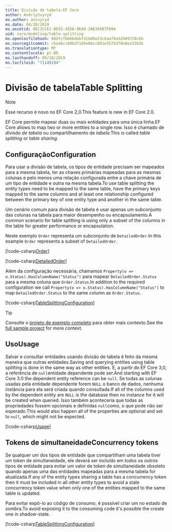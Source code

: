 ```yaml
---
title: Divisão de tabela-EF Core
author: AndriySvyryd
ms.author: ansvyryd
ms.date: 04/10/2019
ms.assetid: 0EC2CCE1-BD55-45D8-9EA9-20634987F094
uid: core/modeling/table-splitting
ms.openlocfilehash: 684fcfbb66debfd1b89e23c8aaf0a32909378c6b
ms.sourcegitcommit: cbaa6cc89bd71d5e0bcc891e55743f0e8ea3393b
ms.translationtype: MT
ms.contentlocale: pt-BR
ms.lasthandoff: 09/20/2019
ms.locfileid: "71149194"
---
```

# <a name="table-splitting"></a><span data-ttu-id="44ead-102">Divisão de tabela</span><span class="sxs-lookup"><span data-stu-id="44ead-102">Table Splitting</span></span>

>[!NOTE]
> <span data-ttu-id="44ead-103">Esse recurso é novo no EF Core 2,0.</span><span class="sxs-lookup"><span data-stu-id="44ead-103">This feature is new in EF Core 2.0.</span></span>

<span data-ttu-id="44ead-104">EF Core permite mapear duas ou mais entidades para uma única linha.</span><span class="sxs-lookup"><span data-stu-id="44ead-104">EF Core allows to map two or more entities to a single row.</span></span> <span data-ttu-id="44ead-105">Isso é chamado de _divisão de tabela_ ou compartilhamento de _tabela_.</span><span class="sxs-lookup"><span data-stu-id="44ead-105">This is called _table splitting_ or _table sharing_.</span></span>

## <a name="configuration"></a><span data-ttu-id="44ead-106">Configuração</span><span class="sxs-lookup"><span data-stu-id="44ead-106">Configuration</span></span>

<span data-ttu-id="44ead-107">Para usar a divisão de tabela, os tipos de entidade precisam ser mapeados para a mesma tabela, ter as chaves primárias mapeadas para as mesmas colunas e pelo menos uma relação configurada entre a chave primária de um tipo de entidade e outra na mesma tabela.</span><span class="sxs-lookup"><span data-stu-id="44ead-107">To use table splitting the entity types need to be mapped to the same table, have the primary keys mapped to the same columns and at least one relationship configured between the primary key of one entity type and another in the same table.</span></span>

<span data-ttu-id="44ead-108">Um cenário comum para divisão de tabela é usar apenas um subconjunto das colunas na tabela para maior desempenho ou encapsulamento.</span><span class="sxs-lookup"><span data-stu-id="44ead-108">A common scenario for table splitting is using only a subset of the columns in the table for greater performance or encapsulation.</span></span>

<span data-ttu-id="44ead-109">Neste exemplo `Order` representa um subconjunto de `DetailedOrder`.</span><span class="sxs-lookup"><span data-stu-id="44ead-109">In this example `Order` represents a subset of `DetailedOrder`.</span></span>

[!code-csharp[Order](../../../samples/core/Modeling/TableSplitting/Order.cs?name=Order)]

[!code-csharp[DetailedOrder](../../../samples/core/Modeling/TableSplitting/DetailedOrder.cs?name=DetailedOrder)]

<span data-ttu-id="44ead-110">Além da configuração necessária, chamamos `Property(o => o.Status).HasColumnName("Status")` para mapear `DetailedOrder.Status` para a mesma coluna que `Order.Status`.</span><span class="sxs-lookup"><span data-stu-id="44ead-110">In addition to the required configuration we call `Property(o => o.Status).HasColumnName("Status")` to map `DetailedOrder.Status` to the same column as `Order.Status`.</span></span>

[!code-csharp[TableSplittingConfiguration](../../../samples/core/Modeling/TableSplitting/TableSplittingContext.cs?name=TableSplitting&highlight=3)]

> [!TIP]
> <span data-ttu-id="44ead-111">Consulte o [projeto de exemplo completo](https://github.com/aspnet/EntityFramework.Docs/tree/master/samples/core/Modeling/TableSplitting) para obter mais contexto.</span><span class="sxs-lookup"><span data-stu-id="44ead-111">See the [full sample project](https://github.com/aspnet/EntityFramework.Docs/tree/master/samples/core/Modeling/TableSplitting) for more context.</span></span>

## <a name="usage"></a><span data-ttu-id="44ead-112">Uso</span><span class="sxs-lookup"><span data-stu-id="44ead-112">Usage</span></span>

<span data-ttu-id="44ead-113">Salvar e consultar entidades usando divisão de tabela é feito da mesma maneira que outras entidades.</span><span class="sxs-lookup"><span data-stu-id="44ead-113">Saving and querying entities using table splitting is done in the same way as other entities.</span></span> <span data-ttu-id="44ead-114">E, a partir do EF Core 3,0, a referência de `null`entidade dependente pode ser.</span><span class="sxs-lookup"><span data-stu-id="44ead-114">And starting with EF Core 3.0 the dependent entity reference can be `null`.</span></span> <span data-ttu-id="44ead-115">Se todas as colunas usadas pela entidade dependente forem `NULL` o banco de dados, nenhuma instância para ela será criada quando consultada.</span><span class="sxs-lookup"><span data-stu-id="44ead-115">If all of the columns used by the dependent entity are `NULL` is the database then no instance for it will be created when queried.</span></span> <span data-ttu-id="44ead-116">Isso também aconteceria que todas as propriedades fossem opcionais e definidas `null`como, o que pode não ser esperado.</span><span class="sxs-lookup"><span data-stu-id="44ead-116">This would also happen all of the properties are optional and set to `null`, which might not be expected.</span></span>

[!code-csharp[Usage](../../../samples/core/Modeling/TableSplitting/Program.cs?name=Usage)]

## <a name="concurrency-tokens"></a><span data-ttu-id="44ead-117">Tokens de simultaneidade</span><span class="sxs-lookup"><span data-stu-id="44ead-117">Concurrency tokens</span></span>

<span data-ttu-id="44ead-118">Se qualquer um dos tipos de entidade que compartilham uma tabela tiver um token de simultaneidade, ele deverá ser incluído em todos os outros tipos de entidade para evitar um valor de token de simultaneidade obsoleto quando apenas uma das entidades mapeadas para a mesma tabela for atualizada.</span><span class="sxs-lookup"><span data-stu-id="44ead-118">If any of the entity types sharing a table has a concurrency token then it must be included in all other entity types to avoid a stale concurrency token value when only one of the entities mapped to the same table is updated.</span></span>

<span data-ttu-id="44ead-119">Para evitar expô-lo ao código de consumo, é possível criar um no estado de sombra.</span><span class="sxs-lookup"><span data-stu-id="44ead-119">To avoid exposing it to the consuming code it's possible the create one in shadow-state.</span></span>

[!code-csharp[TableSplittingConfiguration](../../../samples/core/Modeling/TableSplitting/TableSplittingContext.cs?name=ConcurrencyToken&highlight=2)]